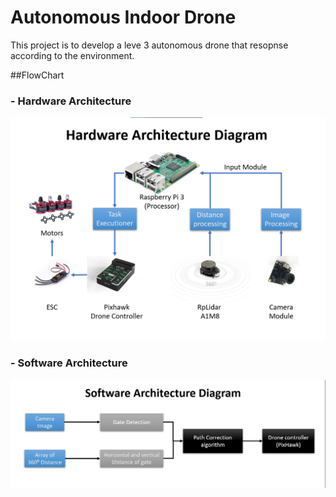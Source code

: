 # Autonomous Indoor Drone
This project is to develop a leve 3 autonomous drone that resopnse according to the environment.

##FlowChart
### - Hardware Architecture
![hardware architecture](/hardware.png)
### - Software Architecture
![Software architecture](/software.png)
